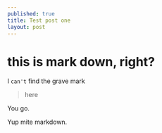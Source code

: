 ```yaml
---
published: true
title: Test post one 
layout: post
---
```

# this is mark down, right?

I `can't` find the grave mark

> here 

You go. 

Yup mite markdown. 